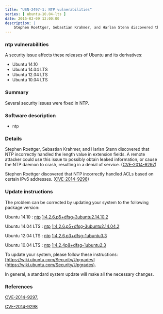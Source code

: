 ```yaml
---
title: "USN-2497-1: NTP vulnerabilities"
series: [ ubuntu-10.04-lts ]
date: 2015-02-09 12:00:00
description: |
    Stephen Roettger, Sebastian Krahmer, and Harlan Stenn discovered that NTP incorrectly handled the length value in extension fields. A remote attacker could use this issue to possibly obtain leaked information, or cause the NTP daemon to crash, resulting in a denial of service. ([CVE-2014-9297](http://people.ubuntu.com/~ubuntu-security/cve/CVE-2014-9297))
--- 
```

 
### ntp vulnerabilities

A security issue affects these releases of Ubuntu and its derivatives:

* Ubuntu 14.10
* Ubuntu 14.04 LTS
* Ubuntu 12.04 LTS
* Ubuntu 10.04 LTS

### Summary

Several security issues were fixed in NTP. 

### Software description

* ntp 

### Details

Stephen Roettger, Sebastian Krahmer, and Harlan Stenn discovered that NTP incorrectly handled the length value in extension fields. A remote attacker could use this issue to possibly obtain leaked information, or cause the NTP daemon to crash, resulting in a denial of service. ([CVE-2014-9297](http://people.ubuntu.com/~ubuntu-security/cve/CVE-2014-9297))

Stephen Roettger discovered that NTP incorrectly handled ACLs based on certain IPv6 addresses. ([CVE-2014-9298](http://people.ubuntu.com/~ubuntu-security/cve/CVE-2014-9298)) 

### Update instructions

The problem can be corrected by updating your system to the following package version:

Ubuntu 14.10
 : [ntp](https://launchpad.net/ubuntu/+source/ntp) <span> [1:4.2.6.p5+dfsg-3ubuntu2.14.10.2](https://launchpad.net/ubuntu/+source/ntp/1:4.2.6.p5+dfsg-3ubuntu2.14.10.2) </span> 

Ubuntu 14.04 LTS
 : [ntp](https://launchpad.net/ubuntu/+source/ntp) <span> [1:4.2.6.p5+dfsg-3ubuntu2.14.04.2](https://launchpad.net/ubuntu/+source/ntp/1:4.2.6.p5+dfsg-3ubuntu2.14.04.2) </span> 

Ubuntu 12.04 LTS
 : [ntp](https://launchpad.net/ubuntu/+source/ntp) <span> [1:4.2.6.p3+dfsg-1ubuntu3.3](https://launchpad.net/ubuntu/+source/ntp/1:4.2.6.p3+dfsg-1ubuntu3.3) </span> 

Ubuntu 10.04 LTS
 : [ntp](https://launchpad.net/ubuntu/+source/ntp) <span> [1:4.2.4p8+dfsg-1ubuntu2.3](https://launchpad.net/ubuntu/+source/ntp/1:4.2.4p8+dfsg-1ubuntu2.3) </span> 

To update your system, please follow these instructions: [https://wiki.ubuntu.com/Security/Upgrades](https://wiki.ubuntu.com/Security/Upgrades).

In general, a standard system update will make all the necessary changes. 

### References

 [CVE-2014-9297](http://people.ubuntu.com/~ubuntu-security/cve/CVE-2014-9297), 

 [CVE-2014-9298](http://people.ubuntu.com/~ubuntu-security/cve/CVE-2014-9298)
 
